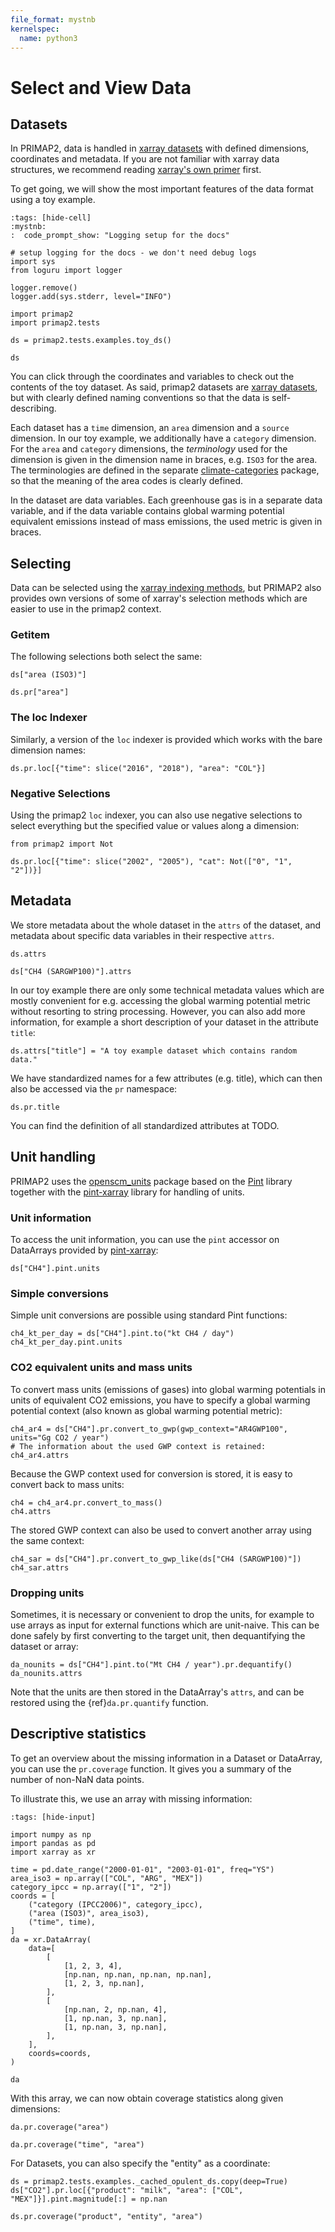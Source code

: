 ```yaml
---
file_format: mystnb
kernelspec:
  name: python3
---
```


# Select and View Data

## Datasets

In PRIMAP2, data is handled in
[xarray datasets](https://xarray.pydata.org/en/stable/data-structures.html#dataset)
with defined dimensions, coordinates and metadata.
If you are not familiar with xarray data structures, we recommend reading
[xarray's own primer](https://xarray.pydata.org/en/stable/data-structures.html) first.

To get going, we will show the most important features of the data format using a
toy example.

```{code-cell} ipython3
:tags: [hide-cell]
:mystnb:
:  code_prompt_show: "Logging setup for the docs"

# setup logging for the docs - we don't need debug logs
import sys
from loguru import logger

logger.remove()
logger.add(sys.stderr, level="INFO")
```

```{code-cell} ipython3
import primap2
import primap2.tests

ds = primap2.tests.examples.toy_ds()

ds
```

You can click through the coordinates and variables to check out the contents of the
toy dataset.
As said, primap2 datasets are
[xarray datasets](https://xarray.pydata.org/en/stable/data-structures.html#dataset),
but with clearly defined naming conventions so that the data is self-describing.

Each dataset has a `time` dimension, an `area` dimension and a `source` dimension.
In our toy example, we additionally have a `category` dimension. For the `area` and
`category` dimensions, the *terminology* used for the dimension is given in the
dimension name in braces, e.g. `ISO3` for the area. The terminologies are defined in
the separate [climate-categories](https://climate-categories.readthedocs.io/en/latest/)
package, so that the meaning of the area codes is clearly defined.

In the dataset are data variables. Each greenhouse gas is in a separate data variable,
and if the data variable contains global warming potential equivalent emissions instead
of mass emissions, the used metric is given in braces.

## Selecting

Data can be selected using the
[xarray indexing methods](https://xarray.pydata.org/en/stable/indexing.html),
but PRIMAP2 also provides own versions of some of xarray's selection methods
which are easier to use in the primap2 context.

### Getitem
The following selections both select the same:

```{code-cell} ipython3
ds["area (ISO3)"]
```

```{code-cell} ipython3
ds.pr["area"]
```

### The loc Indexer

Similarly, a version of the `loc` indexer is provided which works with the
bare dimension names:

```{code-cell} ipython3
ds.pr.loc[{"time": slice("2016", "2018"), "area": "COL"}]
```

### Negative Selections

Using the primap2 `loc` indexer, you can also use negative selections to select
everything but the specified value or values along a dimension:

```{code-cell} ipython3
from primap2 import Not

ds.pr.loc[{"time": slice("2002", "2005"), "cat": Not(["0", "1", "2"])}]
```

## Metadata

We store metadata about the whole dataset in the `attrs` of the dataset, and
metadata about specific data variables in their respective `attrs`.

```{code-cell} ipython3
ds.attrs
```

```{code-cell} ipython3
ds["CH4 (SARGWP100)"].attrs
```

In our toy example there are only some technical metadata values which are mostly
convenient for e.g. accessing the global warming potential metric without resorting
to string processing. However, you can also add more information, for example a
short description of your dataset in the attribute `title`:

```{code-cell} ipython3
ds.attrs["title"] = "A toy example dataset which contains random data."
```

We have standardized names for a few attributes (e.g. title), which can then also
be accessed via the `pr` namespace:

```{code-cell} ipython3
ds.pr.title
```

You can find the definition of all standardized attributes at TODO.

## Unit handling

PRIMAP2 uses the [openscm_units](https://openscm-units.readthedocs.io)
package based on the [Pint](https://pint.readthedocs.io/) library together
with the [pint-xarray](https://pint-xarray.readthedocs.io/en/stable/) library
for handling of units.

### Unit information

To access the unit information, you can use the `pint` accessor on DataArrays provided
by [pint-xarray](https://pint-xarray.readthedocs.io/en/stable/):

```{code-cell} ipython3
ds["CH4"].pint.units
```

### Simple conversions

Simple unit conversions are possible using standard Pint functions:

```{code-cell} ipython3
ch4_kt_per_day = ds["CH4"].pint.to("kt CH4 / day")
ch4_kt_per_day.pint.units
```

### CO2 equivalent units and mass units

To convert mass units (emissions of gases) into global warming potentials in units of
equivalent CO2 emissions, you have to specify a global warming potential context
(also known as global warming potential metric):

```{code-cell} ipython3
ch4_ar4 = ds["CH4"].pr.convert_to_gwp(gwp_context="AR4GWP100", units="Gg CO2 / year")
# The information about the used GWP context is retained:
ch4_ar4.attrs
```

Because the GWP context used for conversion is stored, it is easy to convert back to
mass units:

```{code-cell} ipython3
ch4 = ch4_ar4.pr.convert_to_mass()
ch4.attrs
```

The stored GWP context can also be used to convert another array using the
same context:

```{code-cell} ipython3
ch4_sar = ds["CH4"].pr.convert_to_gwp_like(ds["CH4 (SARGWP100)"])
ch4_sar.attrs
```

### Dropping units

Sometimes, it is necessary or convenient to drop the units, for example to use
arrays as input for external functions which are unit-naive.
This can be done safely by first converting to the target unit, then
dequantifying the dataset or array:

```{code-cell} ipython3
da_nounits = ds["CH4"].pint.to("Mt CH4 / year").pr.dequantify()
da_nounits.attrs
```

Note that the units are then stored in the DataArray's `attrs`, and can be
restored using the {ref}`da.pr.quantify` function.

## Descriptive statistics

To get an overview about the missing information in a Dataset or DataArray, you
can use the `pr.coverage` function. It gives you a summary
of the number of non-NaN data points.

To illustrate this, we use an array with missing information:

```{code-cell} ipython3
:tags: [hide-input]

import numpy as np
import pandas as pd
import xarray as xr

time = pd.date_range("2000-01-01", "2003-01-01", freq="YS")
area_iso3 = np.array(["COL", "ARG", "MEX"])
category_ipcc = np.array(["1", "2"])
coords = [
    ("category (IPCC2006)", category_ipcc),
    ("area (ISO3)", area_iso3),
    ("time", time),
]
da = xr.DataArray(
    data=[
        [
            [1, 2, 3, 4],
            [np.nan, np.nan, np.nan, np.nan],
            [1, 2, 3, np.nan],
        ],
        [
            [np.nan, 2, np.nan, 4],
            [1, np.nan, 3, np.nan],
            [1, np.nan, 3, np.nan],
        ],
    ],
    coords=coords,
)

da
```

With this array, we can now obtain coverage statistics along given dimensions:

```{code-cell} ipython3
da.pr.coverage("area")
```

```{code-cell} ipython3
da.pr.coverage("time", "area")
```

For Datasets, you can also specify the "entity" as a coordinate:

```{code-cell} ipython3
ds = primap2.tests.examples._cached_opulent_ds.copy(deep=True)
ds["CO2"].pr.loc[{"product": "milk", "area": ["COL", "MEX"]}].pint.magnitude[:] = np.nan

ds.pr.coverage("product", "entity", "area")
```
